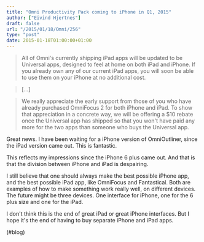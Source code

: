 ```yaml
---
title: "Omni Productivity Pack coming to iPhone in Q1, 2015"
author: ["Eivind Hjertnes"]
draft: false
url: "/2015/01/18/Omni/256"
type: "post"
date: 2015-01-18T01:00:00+01:00
---
```


> All of Omni's currently shipping iPad apps will be updated to be
> Universal apps, designed to feel at home on both iPad and iPhone. If
> you already own any of our current iPad apps, you will soon be able to
> use them on your iPhone at no additional cost.

<!--quoteend-->

> [...]

<!--quoteend-->

> We really appreciate the early support from those of you who have
> already purchased OmniFocus 2 for both iPhone and iPad. To show that
> appreciation in a concrete way, we will be offering a $10 rebate once
> the Universal app has shipped so that you won't have paid any more for
> the two apps than someone who buys the Universal app.

Great news. I have been waiting for a iPhone version of OmniOutliner,
since the iPad version came out. This is fantastic.

This reflects my impressions since the iPhone 6 plus came out. And that
is that the division between iPhone and iPad is despairing.

I still believe that one should always make the best possible iPhone
app, and the best possible iPad app, like OmniFocus and Fantastical.
Both are examples of how to make something work really well, on
different devices. The future might be three devices. One interface for
iPhone, one for the 6 plus size and one for the iPad.

I don't think this is the end of great iPad or great iPhone interfaces.
But I hope it's the end of having to buy separate iPhone and iPad apps.

(#blog)
